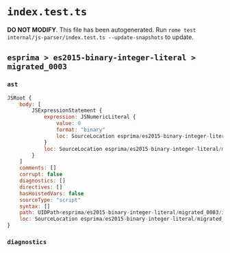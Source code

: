 # `index.test.ts`

**DO NOT MODIFY**. This file has been autogenerated. Run `rome test internal/js-parser/index.test.ts --update-snapshots` to update.

## `esprima > es2015-binary-integer-literal > migrated_0003`

### `ast`

```javascript
JSRoot {
	body: [
		JSExpressionStatement {
			expression: JSNumericLiteral {
				value: 0
				format: "binary"
				loc: SourceLocation esprima/es2015-binary-integer-literal/migrated_0003/input.js 1:0-1:3
			}
			loc: SourceLocation esprima/es2015-binary-integer-literal/migrated_0003/input.js 1:0-1:3
		}
	]
	comments: []
	corrupt: false
	diagnostics: []
	directives: []
	hasHoistedVars: false
	sourceType: "script"
	syntax: []
	path: UIDPath<esprima/es2015-binary-integer-literal/migrated_0003/input.js>
	loc: SourceLocation esprima/es2015-binary-integer-literal/migrated_0003/input.js 1:0-2:0
}
```

### `diagnostics`

```

```

